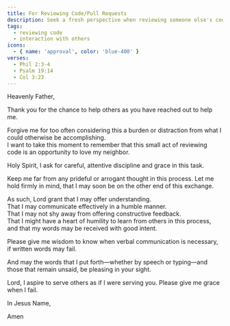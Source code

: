 ```yaml
---
title: For Reviewing Code/Pull Requests
description: Seek a fresh perspective when reviewing someone else's code.
tags:
  - reviewing code
  - interaction with others
icons:
  - { name: 'approval', color: 'blue-400' }
verses:
  - Phil 2:3-4
  - Psalm 19:14
  - Col 3:23
---
```


Heavenly Father,

Thank you for the chance to help others as you have reached out to help me.

Forgive me for too often considering this a burden or distraction from what I could otherwise be accomplishing.<br/>
I want to take this moment to remember that this small act of reviewing code is an opportunity to love my neighbor.

Holy Spirit, I ask for careful, attentive discipline and grace in this task.

Keep me far from any prideful or arrogant thought in this process.
Let me hold firmly in mind, that I may soon be on the other end of this exchange.

As such, Lord grant that I may offer understanding.<br/>
That I may communicate effectively in a humble manner.<br/>
That I may not shy away from offering constructive feedback.<br/>
That I might have a heart of humility to learn from others in this process, and that my words may be received with good intent.

Please give me wisdom to know when verbal communication is necessary, if written words may fail.

And may the words that I put forth—whether by speech or typing—and those that remain unsaid, be pleasing in your sight.

Lord, I aspire to serve others as if I were serving you. Please give me grace when I fail.

In Jesus Name,

Amen
